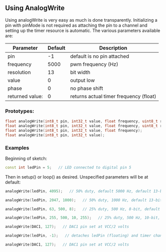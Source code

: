 ## Using AnalogWrite

Using analogWrite is very easy as much is done transparently. Initializing a pin with pinMode is not required as attaching the pin to a channel and setting up the timer resource is automatic.  The various parameters available are: 

| Parameter       | Default | Description                            |
| --------------- | ------- | -------------------------------------- |
| pin             | -1      | default is no pin attached             |
| frequency       | 5000    | pwm frequency (Hz)                     |
| resolution      | 13      | bit width                              |
| value           | 0       | output low                             |
| phase           | 0       | no phase shift                         |
| returned value: | 0       | returns actual timer frequency (float) |

### Prototypes:

```c++
float analogWrite(int8_t pin, int32_t value, float frequency, uint8_t resolution, uint32_t phase);
float analogWrite(int8_t pin, int32_t value, float frequency, uint8_t resolution);
float analogWrite(int8_t pin, int32_t value, float frequency);
float analogWrite(int8_t pin, int32_t value);
```

### Examples

Beginning of sketch:

```c++
const int ledPin = 5;   // LED connected to digital pin 5
```



Then in setup() or loop() as desired. Unspecified parameters will be at default:

```c++
analogWrite(ledPin, 4095);   // 50% duty, default 5000 Hz, default 13-bit, default 0 phase shift
```

```c++
analogWrite(ledPin, 2047, 1000);   // 50% duty, 1000 Hz, default 13-bit, default 0 phase shift
```

```c++
analogWrite(ledPin, 63, 500, 8);   // 25% duty, 500 Hz, 8-bit, default 0 phase shift
```

```c++
analogWrite(ledPin, 255, 500, 10, 255);   // 25% duty, 500 Hz, 10-bit, 25% phase shift
```

```c++
analogWrite(DAC1, 127);   // DAC1 pin set at VCC/2 volts 
```

```c++
analogWrite(ledPin, -1);   // detaches ledPin (floating) and timer channel cleared
```

```c++
analogWrite(DAC1, 127);   // DAC1 pin set at VCC/2 volts 
```


